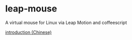 leap-mouse
==========

A virtual mouse for Linux via Leap Motion and coffeescript 

[introduction (Chinese)](http://blog.nstal.me/articles/2013/10/06/leapmouse/) 
